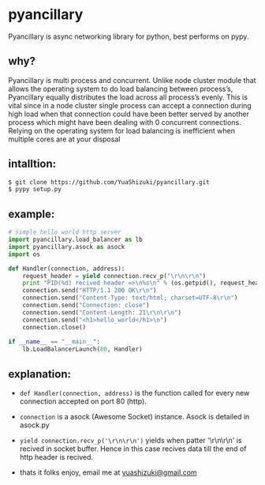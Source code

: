 pyancillary
===========
Pyancillary is async networking library for python, best performs on pypy.

why?
---
Pyancillary is multi process and concurrent. Unlike node cluster module that allows the operating system to do load balancing between process’s, Pyancillary equally distributes the load across all process’s evenly. This is vital since in a node cluster single process can accept a connection during high load when that connection could have been better served by another process which might have been dealing with 0 concurrent connections. Relying on the operating system for load balancing is inefficient when multiple cores are at your disposal

intalltion:
----------
```bash
$ git clone https://github.com/YuaShizuki/pyancillary.git
$ pypy setup.py
```
example:
-------
```python
# simple hello world http server
import pyancillary.load_balancer as lb
import pyancillary.asock as asock
import os

def Handler(connection, address):
    request_header = yield connection.recv_p("\r\n\r\n")
    print "PID(%d) recived header =>\n%s\n" % (os.getpid(), request_header.strip())
    connection.send("HTTP/1.1 200 OK\r\n")
    connection.send("Content-Type: text/html; charset=UTF-8\r\n")
    connection.send("Connection: close")
    connection.send("Content-Length: 21\r\n\r\n")
    connection.send("<h1>hello_world</h1>\n")
    connection.close()
                                    
if __name__ == "__main__":
    lb.LoadBalancerLaunch(80, Handler)
```
explanation:
------------
*   `def Handler(connection, address)` is the function called for every new connection
accepted on port 80 (http). 

*   `connection` is a asock (Awesome Socket) instance. Asock is detailed in asock.py

*   `yield connection.recv_p('\r\n\r\n')` yields when patter '\r\n\r\n' is recived in socket buffer. Hence in this case recives data till the end of http header is recived.

*   thats it folks enjoy, email me at yuashizuki@gmail.com
